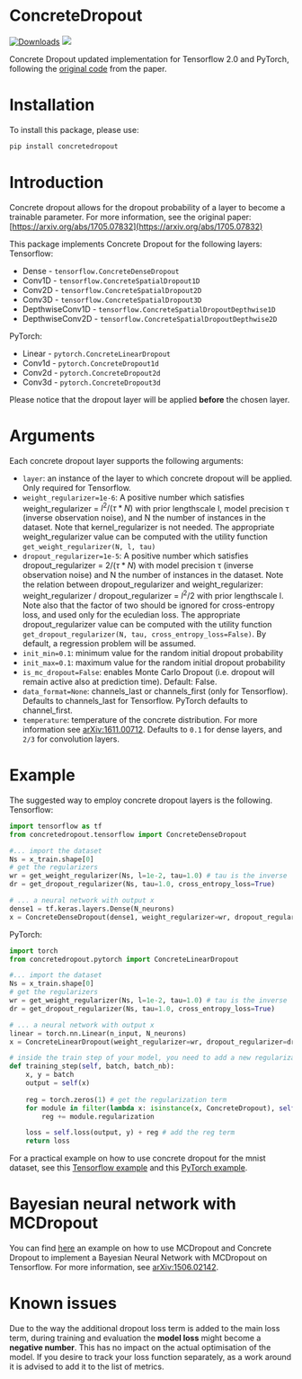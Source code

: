 # ConcreteDropout
[![Downloads](https://pepy.tech/badge/concretedropout)](https://pepy.tech/project/concretedropout)
[![](https://img.shields.io/pypi/v/concretedropout.svg?maxAge=3600)](https://pypi.org/project/concretedropout/)

Concrete Dropout updated implementation for Tensorflow 2.0 and PyTorch, following the [original code](https://github.com/yaringal/ConcreteDropout) from the paper.
# Installation
To install this package, please use:
```bash
pip install concretedropout
```

# Introduction
Concrete dropout allows for the dropout probability of a layer to become a trainable parameter. For more information, see the original paper: [https://arxiv.org/abs/1705.07832](https://arxiv.org/abs/1705.07832)

This package implements Concrete Dropout for the following layers:
Tensorflow:
- Dense - `tensorflow.ConcreteDenseDropout`
- Conv1D - `tensorflow.ConcreteSpatialDropout1D`
- Conv2D - `tensorflow.ConcreteSpatialDropout2D`
- Conv3D - `tensorflow.ConcreteSpatialDropout3D`
- DepthwiseConv1D - `tensorflow.ConcreteSpatialDropoutDepthwise1D`
- DepthwiseConv2D - `tensorflow.ConcreteSpatialDropoutDepthwise2D`

PyTorch:
- Linear - `pytorch.ConcreteLinearDropout`
- Conv1d - `pytorch.ConcreteDropout1d`
- Conv2d - `pytorch.ConcreteDropout2d`
- Conv3d - `pytorch.ConcreteDropout3d`

Please notice that the dropout layer will be applied **before** the chosen layer.

# Arguments
Each concrete dropout layer supports the following arguments:
- `layer`: 
    an instance of the layer to which concrete dropout will be applied. Only required for Tensorflow.
- `weight_regularizer=1e-6`:
    A positive number which satisfies weight_regularizer = $l^2 / (\tau * N)$ with prior lengthscale l, model precision τ (inverse observation noise), and N the number of instances in the dataset.
    Note that kernel_regularizer is not needed.
    The appropriate weight_regularizer value can be computed with the utility function `get_weight_regularizer(N, l, tau)`
- `dropout_regularizer=1e-5`:
    A positive number which satisfies dropout_regularizer = $2 / (\tau * N)$ with model precision τ (inverse observation noise) and N the number of instances in the dataset.
    Note the relation between dropout_regularizer and weight_regularizer: weight_regularizer / dropout_regularizer = $l^2 / 2$ with prior lengthscale l. Note also that the factor of two should be
    ignored for cross-entropy loss, and used only for the eculedian loss.
    The appropriate dropout_regularizer value can be computed with the utility function `get_dropout_regularizer(N, tau, cross_entropy_loss=False)`. By default, a regression problem will be assumed. 
- `init_min=0.1`: minimum value for the random initial dropout probability
- `init_max=0.1`: maximum value for the random initial dropout probability
- `is_mc_dropout=False`: enables Monte Carlo Dropout (i.e. dropout will remain active also at prediction time). Default: False. 
- `data_format=None`: channels_last or channels_first (only for Tensorflow). Defaults to channels_last for Tensorflow. PyTorch defaults to channel_first.
- `temperature`: temperature of the concrete distribution. For more information see [arXiv:1611.00712](https://arxiv.org/abs/1611.00712). Defaults to `0.1` for dense layers, and `2/3` for convolution layers.

# Example
The suggested way to employ concrete dropout layers is the following.
Tensorflow:
```python
import tensorflow as tf
from concretedropout.tensorflow import ConcreteDenseDropout 

#... import the dataset
Ns = x_train.shape[0]
# get the regularizers
wr = get_weight_regularizer(Ns, l=1e-2, tau=1.0) # tau is the inverse 
dr = get_dropout_regularizer(Ns, tau=1.0, cross_entropy_loss=True)

# ... a neural network with output x
dense1 = tf.keras.layers.Dense(N_neurons)
x = ConcreteDenseDropout(dense1, weight_regularizer=wr, dropout_regularizer=dr)(x)
```
PyTorch:
```python
import torch 
from concretedropout.pytorch import ConcreteLinearDropout 

#... import the dataset
Ns = x_train.shape[0]
# get the regularizers
wr = get_weight_regularizer(Ns, l=1e-2, tau=1.0) # tau is the inverse 
dr = get_dropout_regularizer(Ns, tau=1.0, cross_entropy_loss=True)

# ... a neural network with output x
linear = torch.nn.Linear(n_input, N_neurons)
x = ConcreteLinearDropout(weight_regularizer=wr, dropout_regularizer=dr)(x, linear)

# inside the train step of your model, you need to add a new regularization term, which is due to the concrete dropout:
def training_step(self, batch, batch_nb):
    x, y = batch
    output = self(x)
    
    reg = torch.zeros(1) # get the regularization term
    for module in filter(lambda x: isinstance(x, ConcreteDropout), self.modules()):
        reg += module.regularization

    loss = self.loss(output, y) + reg # add the reg term
    return loss
```
For a practical example on how to use concrete dropout for the mnist dataset, see this [Tensorflow example](https://github.com/aurelio-amerio/ConcreteDropout-TF2/blob/main/examples/Tensorflowmnist_convnet_concrete_dropout.ipynb) and this [PyTorch example](https://github.com/aurelio-amerio/ConcreteDropout-TF2/blob/main/examples/PyTorch/MNIST_pytorch.ipynb).

# Bayesian neural network with MCDropout
You can find [here](https://github.com/aurelio-amerio/ConcreteDropout-TF2/blob/main/examples/regression_MCDropout.ipynb) an example on how to use MCDropout and Concrete Dropout to implement a Bayesian Neural Network with MCDropout on Tensorflow. For more information, see [arXiv:1506.02142](https://arxiv.org/abs/1506.02142).

# Known issues
Due to the way the additional dropout loss term is added to the main loss term, during training and evaluation the **model loss** might become a **negative number**. This has no impact on the actual optimisation of the model. If you desire to track your loss function separately, as a work around it is advised to add it to the list of metrics. 
